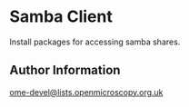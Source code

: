Samba Client
============

Install packages for accessing samba shares.

Author Information
------------------

ome-devel@lists.openmicroscopy.org.uk
